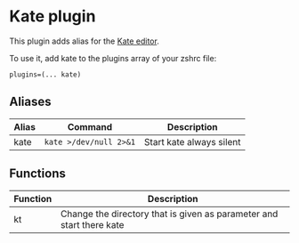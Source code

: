 # Kate plugin

This plugin adds alias for the [Kate editor](https://kate-editor.org).

To use it, add kate to the plugins array of your zshrc file:
```
plugins=(... kate)
```

## Aliases

| Alias | Command                                   | Description                                                 |
|-------|-------------------------------------------|-------------------------------------------------------------|
| kate  | `kate >/dev/null 2>&1`                 | Start kate always silent                                       |

## Functions
| Function       | Description                                                                        |
|----------------|------------------------------------------------------------------------------------|
| kt             | Change the directory that is given as parameter and start there kate               |
